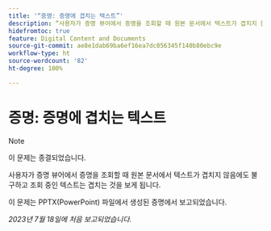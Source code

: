 ```yaml
---
title: '“증명: 증명에 겹치는 텍스트”'
description: “사용자가 증명 뷰어에서 증명을 조회할 때 원본 문서에서 텍스트가 겹치지 않음에도 불구하고 조회 중인 텍스트는 겹치는 것을 보게 됩니다. ”
hidefromtoc: true
feature: Digital Content and Documents
source-git-commit: ae8e1dab69ba6ef16ea7dc056345f140b80ebc9e
workflow-type: ht
source-wordcount: '82'
ht-degree: 100%

---
```



# 증명: 증명에 겹치는 텍스트

>[!NOTE]
>
>이 문제는 종결되었습니다.

사용자가 증명 뷰어에서 증명을 조회할 때 원본 문서에서 텍스트가 겹치지 않음에도 불구하고 조회 중인 텍스트는 겹치는 것을 보게 됩니다.

이 문제는 PPTX(PowerPoint) 파일에서 생성된 증명에서 보고되었습니다.

_2023년 7월 18일에 처음 보고되었습니다._

